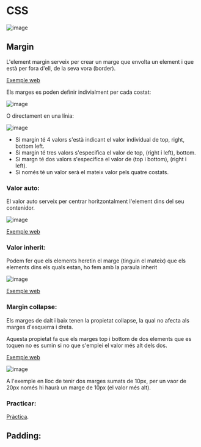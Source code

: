 # CSS

![image](https://user-images.githubusercontent.com/110727546/218313563-f4f80669-f821-4111-ada8-e8e69882f67f.png)

## Margin

L'element margin serveix per crear un marge que envolta un element i que està per fora d'ell, de la seva vora (border).

[Exemple web](https://www.w3schools.com/css/tryit.asp?filename=trycss_margin_sides)

Els marges es poden definir indivialment per cada costat:

![image](https://user-images.githubusercontent.com/110727546/218313149-1d7c446b-f582-41dd-9ec0-48a016b4e74a.png)

O directament en una línia:

![image](https://user-images.githubusercontent.com/110727546/218313172-ccad21d1-dc5f-4208-8162-a0ed5719b05a.png)

- Si margin té 4 valors s'està indicant el valor individual de top, right, bottom left.
- Si margin té tres valors s'especifica el valor de top, (right i left), bottom.
- Si margn té dos valors s'especifica el valor de (top i bottom), (right i left).
- Si només té un valor serà el mateix valor pels quatre costats.

### Valor auto:

El valor auto serveix per centrar horitzontalment l'element dins del seu contenidor.

![image](https://user-images.githubusercontent.com/110727546/218313625-4453da7b-5d47-4ba8-91b5-fddf4977eb30.png)

[Exemple web](https://www.w3schools.com/css/tryit.asp?filename=trycss_margin_auto)

### Valor inherit:

Podem fer que els elements heretin el marge (tinguin el mateix) que els elements dins els quals estan, ho fem amb la paraula inherit

![image](https://user-images.githubusercontent.com/110727546/218313800-a2dda78c-80a0-4b34-8ace-c2985d8606db.png)

[Exemple web](https://www.w3schools.com/css/tryit.asp?filename=trycss_margin-left_inherit)

### Margin collapse:

Els marges de dalt i baix tenen la propietat collapse, la qual no afecta als marges d'esquerra i dreta.

Aquesta propietat fa que els marges top i bottom de dos elements que es toquen no es sumin si no que s'emplei el valor més alt dels dos.

[Exemple web](https://www.w3schools.com/css/tryit.asp?filename=trycss_margin_collapse)

![image](https://user-images.githubusercontent.com/110727546/218313997-e0ee33eb-650d-4311-ab8d-6052e65e9f93.png)

A l'exemple en lloc de tenir dos marges sumats de 10px, per un vaor de 20px només hi haurà un marge de 10px (el valor més alt).

### Practicar:

[Pràctica](https://www.w3schools.com/css/exercise.asp?filename=exercise_margin1).

## Padding:



